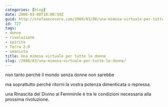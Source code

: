 ```yaml
---
categories: [blog]
date: 2008-03-08T18:00:59Z
guid: http://stefanocecere.com/2008/03/08/una-mimosa-virtuale-per-tutte-le-donne/
id: 727
tags:
- donne
- rivoluzione
- spirito
- Terra 2.0
- umanista
title: Una mimosa virtuale per tutte le donne
slug: /2008/03/una-mimosa-virtuale-per-tutte-le-donne/
---
```


non tanto perchè il mondo senza donne non sarebbe
  
ma soprattutto perché ritorni la vostra potenza dimenticata o repressa.

una Rinascita del Divino al Femminile è tra le condizioni necessaria alla prossima rivoluzione.